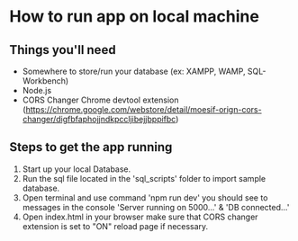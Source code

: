 # How to run app on local machine

## Things you'll need
* Somewhere to store/run your database (ex: XAMPP, WAMP, SQL-Workbench)
* Node.js
* CORS Changer Chrome devtool extension (https://chrome.google.com/webstore/detail/moesif-orign-cors-changer/digfbfaphojjndkpccljibejjbppifbc)

## Steps to get the app running
1. Start up your local Database.
2. Run the sql file located in the 'sql_scripts' folder to import sample database.
3. Open terminal and use command 'npm run dev' you should see to messages in the console 'Server running on 5000...' & 'DB connected...'
4. Open index.html in your browser make sure that CORS changer extension is set to "ON" reload page if necessary.
